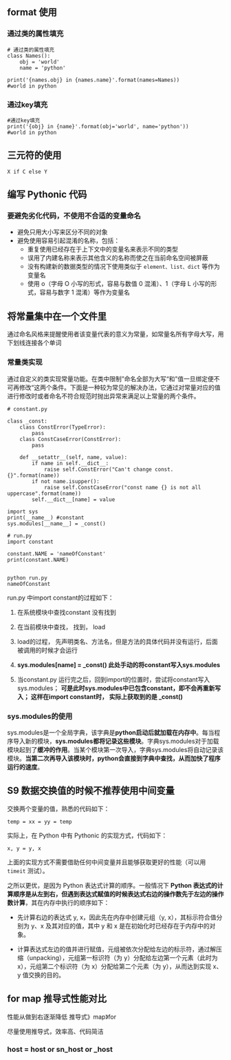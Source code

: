 ## format 使用

### 通过类的属性填充

```
# 通过类的属性填充
class Names():
	obj = 'world'
	name = 'python'
	
print('{names.obj} in {names.name}'.format(names=Names))
#world in python

```

### 通过key填充

```
#通过key填充
print('{obj} in {name}'.format(obj='world', name='python'))
#world in python
```



## 三元符的使用

```
X if C else Y

```



## 编写 Pythonic 代码

### 要避免劣化代码，不使用不合适的变量命名

- 避免只用大小写来区分不同的对象
- 避免使用容易引起混淆的名称，包括：
  - 重复使用已经存在于上下文中的变量名来表示不同的类型
  - 误用了内建名称来表示其他含义的名称而使之在当前命名空间被屏蔽
  - 没有构建新的数据类型的情况下使用类似于 `element、list、dict` 等作为变量名
  - 使用 o（字母 O 小写的形式，容易与数值 0 混淆）、1（字母 L 小写的形式，容易与数字 1 混淆）等作为变量名



## 将常量集中在一个文件里

通过命名风格来提醒使用者该变量代表的意义为常量，如常量名所有字母大写，用下划线连接各个单词

### 常量类实现
通过自定义的类实现常量功能。在类中限制”命名全部为大写“和”值一旦绑定便不可再修改“这两个条件。下面是一种较为常见的解决办法，它通过对常量对应的值进行修改时或者命名不符合规范时抛出异常来满足以上常量的两个条件。

```
# constant.py

class _const:
    class ConstError(TypeError):
        pass
    class ConstCaseError(ConstError):
        pass

    def __setattr__(self, name, value):
        if name in self.__dict__:
            raise self.ConstError("Can't change const.{}".format(name))
        if not name.isupper():
            raise self.ConstCaseError("const name {} is not all uppercase".format(name))
        self.__dict__[name] = value

import sys
print(__name__) #constant
sys.modules[__name__] = _const()

```

```
# run.py
import constant

constant.NAME = 'nameOfConstant'
print(constant.NAME)


```

```
python run.py
nameOfConstant

```

run.py 中import constant的过程如下：

1. 在系统模块中查找constant 没有找到

2. 在当前模块中查找， 找到， load

3. load的过程， 先声明类名、方法名，但是方法的具体代码并没有运行，后面被调用的时候才会运行

4. **sys.modules[name] = _const() 此处手动的将constant写入sys.modules** 

5. 当constant.py 运行完之后，回到import的位置时，尝试将constant写入sys.modules； **可是此时sys.modules中已包含constant，即不会再重新写入； 这样在import constant时， 实际上获取到的是 _const()**

   

### sys.modules的使用

 sys.modules是一个全局字典，该字典是**python启动后就加载在内存中**。每当程序导入新的模块，**sys.modules都将记录这些模块**。字典sys.modules对于加载模块起到了**缓冲的作用**。当某个模块第一次导入，字典sys.modules将自动记录该模块。**当第二次再导入该模块时，python会直接到字典中查找，从而加快了程序运行的速度**。



## S9 数据交换值的时候不推荐使用中间变量

交换两个变量的值，熟悉的代码如下：

```
temp = xx = yy = temp
```

实际上，在 Python 中有 Pythonic 的实现方式，代码如下：

```
x, y = y, x
```

上面的实现方式不需要借助任何中间变量并且能够获取更好的性能（可以用 `timeit` 测试）。

之所以更优，是因为 Python 表达式计算的顺序。一般情况下 **Python 表达式的计算顺序是从左到右，但遇到表达式赋值的时候表达式右边的操作数先于左边的操作数计算**，其在内存中执行的顺序如下：

- 先计算右边的表达式 y, x，因此先在内存中创建元组（y, x），其标示符合值分别为 y、x 及其对应的值，其中 y 和 x 是在初始化时已经存在于内存中的对象。

- 计算表达式左边的值并进行赋值，元组被依次分配给左边的标示符，通过解压缩（unpacking），元组第一标识符（为 y）分配给左边第一个元素（此时为 x），元组第二个标识符（为 x）分配给第二个元素（为 y），从而达到实现 x、y 值交换的目的。

  

## for map 推导式性能对比
性能从做到右逐渐降低
推导式》map》for

尽量使用推导式，效率高、代码简洁



### host = host or sn_host or _host

